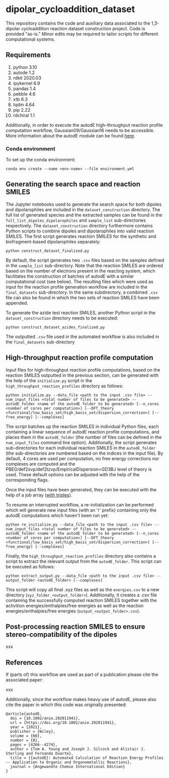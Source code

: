 # dipolar_cycloaddition_dataset
This repository contains the code and auxiliary data associated to the 1,3-dipolar cycloaddition reaction dataset construction project. Code is provided "as-is." Minor edits may be required to tailor scripts for different computational systems.

## Requirements

1. python 3.10
2. autode 1.2
3. rdkit 2020.03
4. ipykernel 6.9
5. pandas 1.4
6. pebble 4.6
7. xtb 6.3
8. tqdm 4.64
9. pip 2.22
10. rdchiral 1.1

Additionally, in order to execute the autodE high-throughput reaction profile computation workflow, Gaussian09/Gaussian16 needs to be accessible. More information about the autodE module can be found [here](https://github.com/duartegroup/autodE).

### Conda environment
To set up the conda environment:
```
conda env create --name <env-name> --file environment.yml
```

## Generating the search space and reaction SMILES

The Jupyter notebooks used to generate the search space for both dipoles and dipolarophiles are included in the `dataset_construction` directory. The full list of generated species and the extracted samples can be found in the `full_list_dipoles_dipolarophiles` and `sample_list` sub-directories respectively. The `dataset_construction` directory furthermore contains Python scripts to combine dipoles and dipolarophiles into valid reaction SMILES. The first script generates reaction SMILES for the synthetic and biofragment-based dipolarophiles separately:
```
python construct_dataset_finalized.py
```

By default, the script generates two `.csv` files based on the samples defined in the `sample_list` sub-directory. Note that the reaction SMILES are ordered based on the number of electrons present in the reacting system, which facilitates the construction of batches of autodE with a similar computational cost (see below). The resulting files which were used as input for the reaction profile generation workflow are included in the `final_datasets` sub-directory. In the same subdirectory, a combined `.csv` file can also be found in which the two sets of reaction SMILES have been appended.

To generate the azide test reaction SMILES, another Python script in the `dataset_construction` directory needs to be executed:
```
python construct_dataset_azides_finalized.py
```

The outputted `.csv` file used in the automated workflow is also included in the `final_datasets` sub-directory 

## High-throughput reaction profile computation

Input files for high-throughput reaction profile computations, based on the reaction SMILES outputted in the previous section, can be generated with the help of the `initialize.py` script in the `high_throughput_reaction_profiles` directory as follows:
```
python initialize.py --data_file <path to the input .csv file> --num_input_files <total number of files to be generated> --autodE_folder <name of the autodE folder to be generated> [--n_cores <number of cores per computation>] [--DFT_theory <functional/low_basis_set/high_basis_set/dispersion_correction>] [--free_energy] [--complexes]
```
The script batches up the reaction SMILES in individual Python files, each containing a linear sequence of autodE reaction profile computations, and places them in the `autodE_folder` (the number of files can be defined in the `num_input_files` command line option). Additionally, the script generates sub-directories for each individual reaction SMILES in the `autodE_folder` (the sub-directories are numbered based on the indices in the input file). By default, 4 cores are used per computation, no free energy corrections nor complexes are computed and the PBE0/def2svp/def2tzvp/EmpiricalDispersion=GD3BJ level of theory is used. These default options can be adjusted with the help of the corresponding flags.

Once the input files have been generated, they can be executed with the help of a job array ([with triples](https://supercloud.mit.edu/job-arrays-llsub-triples-3-steps)).

To resume an interrupted workflow, a re-initialization can be performed which will generate new input files (with an 'r' prefix) containing only the autodE  computations which haven't been run yet:
```
python re_initialize.py --data_file <path to the input .csv file> --num_input_files <total number of files to be generated> --autodE_folder <name of the autodE folder to be generated> [--n_cores <number of cores per computation>] [--DFT_theory <functional/low_basis_set/high_basis_set/dispersion_correction>] [--free_energy] [--complexes]
```

Finally, the `high_throughput_reaction_profiles` directory also contains a script to extract the relevant output from the `autodE_folder`. This script can be executed as follows:
```
python extract_output.py --data_file <path to the input .csv file> --output_folder <autodE_folder> [--complexes]
```

This script will copy all final .xyz files as well as the `energies.csv` to a new directory (`xyz_folder_<output_folder>`). Additionally, it creates a .csv file containing the successfully computed reaction SMILES together with the activition energies/enthalpies/free energies as well as the reaction energies/enthalpies/free energies (`output_<output_folder>.csv`).

## Post-processing reaction SMILES to ensure stereo-compatibility of the dipoles

xxx

## References

If (parts of) this workflow are used as part of a publication please cite the associated paper:

xxx

Additionally, since the workflow makes heavy use of autodE, please also cite the paper in which this code was originally presented:
```
@article{autodE,
  doi = {10.1002/anie.202011941},
  url = {https://doi.org/10.1002/anie.202011941},
  year = {2021},
  publisher = {Wiley},
  volume = {60},
  number = {8},
  pages = {4266--4274},
  author = {Tom A. Young and Joseph J. Silcock and Alistair J. Sterling and Fernanda Duarte},
  title = {{autodE}: Automated Calculation of Reaction Energy Profiles -- Application to Organic and Organometallic Reactions},
  journal = {Angewandte Chemie International Edition}
}
```
